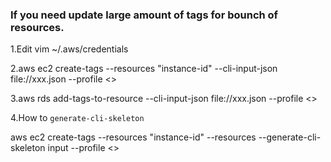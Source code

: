 ### If you need update large amount of tags for bounch of resources. 

1.Edit vim ~/.aws/credentials

2.aws ec2 create-tags --resources "instance-id" --cli-input-json file://xxx.json --profile <>

3.aws rds add-tags-to-resource  --cli-input-json file://xxx.json --profile <>

4.How to `generate-cli-skeleton`

aws ec2 create-tags --resources "instance-id"  --resources --generate-cli-skeleton input  --profile <> 
